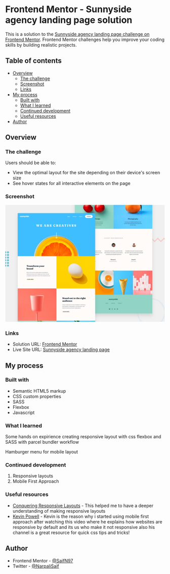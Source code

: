 # Frontend Mentor - Sunnyside agency landing page solution

This is a solution to the [Sunnyside agency landing page challenge on Frontend Mentor](https://www.frontendmentor.io/challenges/sunnyside-agency-landing-page-7yVs3B6ef). Frontend Mentor challenges help you improve your coding skills by building realistic projects.

## Table of contents

- [Overview](#overview)
  - [The challenge](#the-challenge)
  - [Screenshot](#screenshot)
  - [Links](#links)
- [My process](#my-process)
  - [Built with](#built-with)
  - [What I learned](#what-i-learned)
  - [Continued development](#continued-development)
  - [Useful resources](#useful-resources)
- [Author](#author)

## Overview

### The challenge

Users should be able to:

- View the optimal layout for the site depending on their device's screen size
- See hover states for all interactive elements on the page

### Screenshot

![Design preview for the Sunnyside agency landing page coding challenge](/src/design/desktop-preview.jpg)

### Links

- Solution URL: [Frontend Mentor](https://www.frontendmentor.io/solutions/mobile-first-approach-using-node-sass-flexbox-and-parcelbundler-dnrYVgHjo)
- Live Site URL: [Sunnyside agency landing page](https://vigilant-euler-c3932b.netlify.app/)

## My process

### Built with

- Semantic HTML5 markup
- CSS custom properties
- SASS
- Flexbox
- Javascript

### What I learned

Some hands on expirience creating responsive layout with css flexbox and SASS with parcel bundler workflow

Hamburger menu for mobile layout

### Continued development

1. Responsive layouts
1. Mobile First Approach

### Useful resources

- [Conquering Responsive Layouts](https://courses.kevinpowell.co) - This helped me to have a deeper understanding of making responsive layouts
- [Kevin Powell](https://www.youtube.com/watch?v=0ohtVzCSHqs&t=1s) - Kevin is the reason why i started using mobile first approach after watching this video where he explains how websites are responsive by default and its us who make it not responsive also his channel is a great resource for quick css tips and tricks!

## Author

- Frontend Mentor - [@SaifN97](https://www.frontendmentor.io/profile/SaifN97)
- Twitter - [@NarpaliSaif](https://twitter.com/NarpaliSaif)
